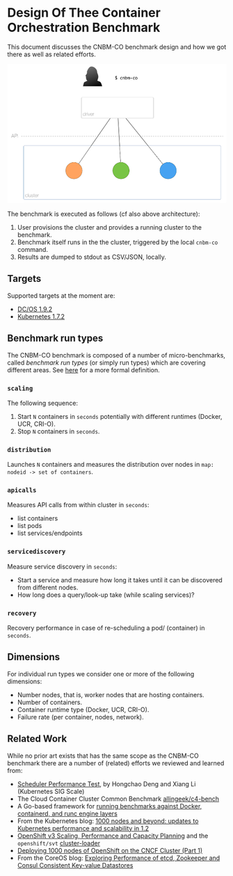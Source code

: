 # Design Of Thee Container Orchestration Benchmark

This document discusses the CNBM-CO benchmark design and how we got there as well as related efforts.

![Architecture of CNBM CO](img/cnbm-co-arch.png)

The benchmark is executed as follows (cf also above architecture):

1. User provisions the cluster and provides a running cluster to the benchmark.
1. Benchmark itself runs in the the cluster, triggered by the local `cnbm-co` command.
1. Results are dumped to stdout as CSV/JSON, locally.

## Targets

Supported targets at the moment are:

- [DC/OS 1.9.2](https://dcos.io/releases/1.9.2/)
- [Kubernetes 1.7.2](https://github.com/kubernetes/kubernetes/releases/tag/v1.7.2)

## Benchmark run types

The CNBM-CO benchmark is composed of a number of micro-benchmarks, called *benchmark run types* (or simply run types) which are covering different areas. See [here](https://github.com/cnbm/container-orchestration/blob/master/pkg/generic/constants.go#L14) for a more formal definition.

### `scaling`

The following sequence:

1. Start `N` containers in `seconds` potentially with different runtimes (Docker, UCR, CRI-O).
1. Stop `N` containers in `seconds`.

### `distribution`

Launches `N` containers and measures the distribution over nodes in `map: nodeid -> set of containers`.

### `apicalls`

Measures API calls from within cluster in `seconds`:

- list containers
- list pods
- list services/endpoints

### `servicediscovery`

Measure service discovery in `seconds`:

- Start a service and measure how long it takes until it can be discovered from different nodes.
- How long does a query/look-up take (while scaling services)?

### `recovery`

Recovery performance in case of re-scheduling a pod/ (container) in  `seconds`.

## Dimensions

For individual run types we consider one or more of the following dimensions:

- Number nodes, that is, worker nodes that are hosting containers.
- Number of containers.
- Container runtime type (Docker, UCR, CRI-O).
- Failure rate (per container, nodes, network).

## Related Work

While no prior art exists that has the same scope as the CNBM-CO benchmark there are a number of (related) efforts we reviewed and learned from:

- [Scheduler Performance Test](https://docs.google.com/presentation/d/1HYGDFTWyKjJveAk_t10L6uxoZOWTiRVLLCZj5Zxw5ok), by Hongchao Deng and Xiang Li (Kubernetes SIG Scale)
- The Cloud Container Cluster Common Benchmark [allingeek/c4-bench](https://github.com/allingeek/c4-bench)
- A Go-based framework for [running benchmarks against Docker, containerd, and runc engine layers](https://github.com/estesp/bucketbench)
- From the Kubernetes blog: [1000 nodes and beyond: updates to Kubernetes performance and scalability in 1.2](http://blog.kubernetes.io/2016/03/1000-nodes-and-beyond-updates-to-Kubernetes-performance-and-scalability-in-12.html)
- [OpenShift v3 Scaling, Performance and Capacity Planning](https://access.redhat.com/articles/2191731) and the `openshift/svt` [cluster-loader](https://github.com/openshift/svt/tree/master/openshift_scalability)
- [Deploying 1000 nodes of OpenShift on the CNCF Cluster (Part 1)](https://www.cncf.io/blog/2016/08/23/deploying-1000-nodes-of-openshift-on-the-cncf-cluster-part-1)
- From the CoreOS blog: [Exploring Performance of etcd, Zookeeper and Consul Consistent Key-value Datastores](https://coreos.com/blog/performance-of-etcd.html)
